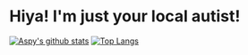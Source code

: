 # Hiya! I'm just your local autist!
[![Aspy's github stats](https://github-readme-stats.vercel.app/api?username=SomeAspy&count_private=true&show_icons=true&theme=dark&hide_border=true)](https://github.com/anuraghazra/github-readme-stats)
[![Top Langs](https://github-readme-stats.vercel.app/api/top-langs/?username=SomeAspy&theme=dark&count_private=true&hide_border=true)](https://github.com/anuraghazra/github-readme-stats)
